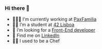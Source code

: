 ### Hi there 👋

- 👨🏻‍💻 I’m currently working at [PaxFamilia](https://www.paxfamilia.com/)
- 👨‍🎓 I’m a student at [42 Lisboa](https://www.42lisboa.com/en/)
- 🎨 I’m looking for a [Front-End developer](https://www.paxfamilia.com/en/jobs)
- 🔗 Find me on [LinkedIn](https://www.linkedin.com/in/mlrcbsousa/)
- 👨‍🍳 I used to be a Chef
